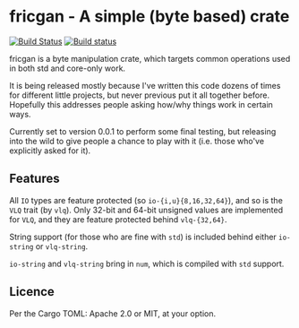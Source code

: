 # fricgan - A simple (byte based) crate

[![Build Status](https://travis-ci.org/awstanley/fricgan.svg?branch=master)](https://travis-ci.org/awstanley/fricgan)
[![Build status](https://ci.appveyor.com/api/projects/status/5kqunyhlyoe4mvv6/branch/master?svg=true)](https://ci.appveyor.com/project/awstanley/fricgan/branch/master)

fricgan is a byte manipulation crate, which targets common operations used in both std and core-only work.

It is being released mostly because I've written this code dozens of times for different little projects, but never previous put it all together before.  Hopefully this addresses people asking how/why things work in certain ways.

Currently set to version 0.0.1 to perform some final testing, but releasing into the wild to give people a chance to play with it (i.e. those who've explicitly asked for it).

## Features

All `IO` types are feature protected (so `io-{i,u}{8,16,32,64}`), and so is the `VLQ` trait (by `vlq`).  Only 32-bit and 64-bit unsigned values are implemented for `VLQ`, and they are feature protected behind `vlq-{32,64}`.

String support (for those who are fine with `std`) is included behind either `io-string` or `vlq-string`.

`io-string` and `vlq-string` bring in `num`, which is compiled with `std` support.

## Licence

Per the Cargo TOML: Apache 2.0 or MIT, at your option.